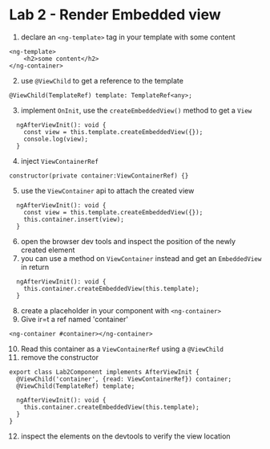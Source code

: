# Lab 2 - Render Embedded view

1. declare an `<ng-template>` tag in your template with some content
```
<ng-template> 
    <h2>some content</h2>
</ng-container>    
```
2. use `@ViewChild` to get a reference to the template

```
@ViewChild(TemplateRef) template: TemplateRef<any>;
```

3. implement `OnInit`, use the `createEmbeddedView()` method to get a `View`

```
  ngAfterViewInit(): void {
    const view = this.template.createEmbeddedView({});
    console.log(view);
  }
```

4. inject `ViewContainerRef`  

```
constructor(private container:ViewContainerRef) {}
```

5. use the `ViewContainer` api to attach the created view

```
  ngAfterViewInit(): void {
    const view = this.template.createEmbeddedView({});
    this.container.insert(view);
  }
```

6. open the browser dev tools and inspect the position of the newly created element
7. you can use a method on `ViewContainer` instead and get an `EmbeddedView` in return

```
  ngAfterViewInit(): void {
    this.container.createEmbeddedView(this.template);   
  }
```

8. create a placeholder in your component with `<ng-container>`
9. Give ir=t a ref named 'container'

```
<ng-container #container></ng-container>
```
10. Read this container as a `ViewContainerRef` using a `@ViewChild`
11. remove the constructor

```
export class Lab2Component implements AfterViewInit {
  @ViewChild('container', {read: ViewContainerRef}) container;
  @ViewChild(TemplateRef) template;

  ngAfterViewInit(): void {
    this.container.createEmbeddedView(this.template);
  }
}
```
12. inspect the elements on the devtools to verify the view location
